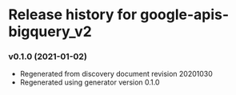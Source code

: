 # Release history for google-apis-bigquery_v2

### v0.1.0 (2021-01-02)

* Regenerated from discovery document revision 20201030
* Regenerated using generator version 0.1.0

